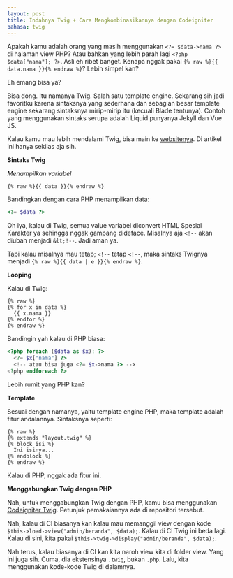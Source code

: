 ```yaml
---
layout: post
title: Indahnya Twig + Cara Mengkombinasikannya dengan Codeigniter
bahasa: twig
---
```


Apakah kamu adalah orang yang masih menggunakan `<?= $data->nama ?>` di halaman view PHP? Atau bahkan yang lebih parah lagi `<?php $data["nama"]; ?>`. Asli eh ribet banget. Kenapa nggak pakai `{% raw %}{{ data.nama }}{% endraw %}`? Lebih simpel kan?

Eh emang bisa ya?

Bisa dong. Itu namanya Twig. Salah satu template engine. Sekarang sih jadi favoritku karena sintaksnya yang sederhana dan sebagian besar template engine sekarang sintaksnya mirip-mirip itu (kecuali Blade tentunya). Contoh yang menggunakan sintaks serupa adalah Liquid punyanya Jekyll dan Vue JS.

Kalau kamu mau lebih mendalami Twig, bisa main ke [websitenya](https://twig.symfony.com/). Di artikel ini hanya sekilas aja sih.

**Sintaks Twig**

_Menampilkan variabel_

```twig
{% raw %}{{ data }}{% endraw %}
```

Bandingkan dengan cara PHP menampilkan data:

```php
<?= $data ?>
```

Oh iya, kalau di Twig, semua value variabel diconvert HTML Spesial Karakter ya sehingga nggak gampang dideface. Misalnya aja `<!--` akan diubah menjadi `&lt;!--`. Jadi aman ya.

Tapi kalau misalnya mau tetap; `<!--` tetap `<!--`, maka sintaks Twignya menjadi `{% raw %}{{ data | e }}{% endraw %}`.

**Looping**

Kalau di Twig:

```twig
{% raw %}
{% for x in data %}
  {{ x.nama }}
{% endfor %}
{% endraw %}
```

Bandingin yah kalau di PHP biasa:

```php
<?php foreach ($data as $x): ?>
  <?= $x["nama"] ?> 
  <!-- atau bisa juga <?= $x->nama ?> -->
<?php endforeach ?>
```

Lebih rumit yang PHP kan?

**Template**

Sesuai dengan namanya, yaitu template engine PHP, maka template adalah fitur andalannya. Sintaksnya seperti:

```twig
{% raw %}
{% extends "layout.twig" %}
{% block isi %}
  Ini isinya...
{% endblock %}
{% endraw %}
```

Kalau di PHP, nggak ada fitur ini.

**Menggabungkan Twig dengan PHP**

Nah, untuk menggabungkan Twig dengan PHP, kamu bisa menggunakan [Codeigniter Twig](https://github.com/mzaini30/codeigniter-twig). Petunjuk pemakaiannya ada di repositori tersebut.

Nah, kalau di CI biasanya kan kalau mau memanggil view dengan kode `$this->load->view("admin/beranda", $data);`. Kalau di CI Twig ini beda lagi. Kalau di sini, kita pakai `$this->twig->display("admin/beranda", $data);`.

Nah terus, kalau biasanya di CI kan kita naroh view kita di folder view. Yang ini juga sih. Cuma, dia ekstensinya `.twig`, bukan `.php`. Lalu, kita menggunakan kode-kode Twig di dalamnya.